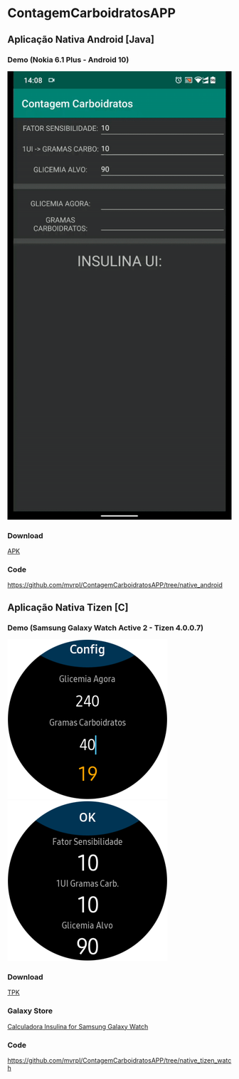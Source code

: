 # ContagemCarboidratosAPP

## Aplicação Nativa Android [Java]

### Demo (Nokia 6.1 Plus - Android 10)
[![](https://raw.githubusercontent.com/mvrpl/ContagemCarboidratosAPP/master/AndroidAPP.gif)](#)

### Download
[APK](https://github.com/mvrpl/ContagemCarboidratosAPP/raw/native_android/app/release/app-release.apk)

### Code
https://github.com/mvrpl/ContagemCarboidratosAPP/tree/native_android

## Aplicação Nativa Tizen [C]

### Demo (Samsung Galaxy Watch Active 2 - Tizen 4.0.0.7)
[![](https://raw.githubusercontent.com/mvrpl/ContagemCarboidratosAPP/master/Watch_1.png)](#)
[![](https://raw.githubusercontent.com/mvrpl/ContagemCarboidratosAPP/master/Watch_2.png)](#)

### Download
[TPK](https://github.com/mvrpl/ContagemCarboidratosAPP/raw/native_tizen_watch/Debug/org.mvrpl.contcarboidratos-1.0.0-arm.tpk)

### Galaxy Store
[Calculadora Insulina for Samsung Galaxy Watch](https://galaxystore.samsung.com/geardetail/org.mvrpl.contcarboidratos)

### Code
https://github.com/mvrpl/ContagemCarboidratosAPP/tree/native_tizen_watch
